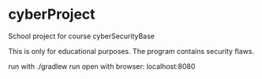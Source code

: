 # cyberProject
School project for course cyberSecurityBase

This is only for educational purposes. The program contains security flaws.

run with ./gradlew run
open with browser: localhost:8080
